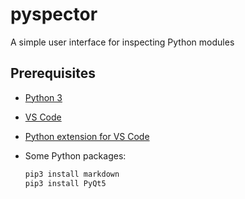# pyspector
A simple user interface for inspecting Python modules

## Prerequisites

- [Python 3](https://www.python.org/downloads/)
- [VS Code](https://code.visualstudio.com/)
- [Python extension for VS Code](https://marketplace.visualstudio.com/items?itemName=ms-python.python)
- Some Python packages:

    ```sh
    pip3 install markdown
    pip3 install PyQt5
    ```
